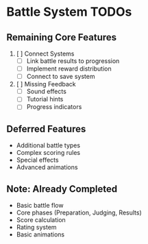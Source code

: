 # Battle System TODOs

## Remaining Core Features
1. [ ] Connect Systems
   - [ ] Link battle results to progression
   - [ ] Implement reward distribution
   - [ ] Connect to save system

2. [ ] Missing Feedback
   - [ ] Sound effects
   - [ ] Tutorial hints
   - [ ] Progress indicators

## Deferred Features
- Additional battle types
- Complex scoring rules
- Special effects
- Advanced animations

## Note: Already Completed
- Basic battle flow
- Core phases (Preparation, Judging, Results)
- Score calculation
- Rating system
- Basic animations

